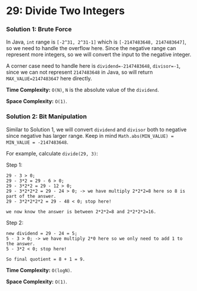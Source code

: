 # 29: Divide Two Integers

### Solution 1: Brute Force
In Java, `int` range is `[-2^31, 2^31-1]` which is `[-2147483648, 2147483647]`, so we need to handle the overflow here. Since the negative range can represent more integers, so we will convert the input to the negative integer.

A corner case need to handle here is `dividend=-2147483648`, `divisor=-1`, since we can not represent `2147483648` in Java, so will return `MAX_VALUE=2147483647` here directly.

**Time Complexity:** `O(N)`, `N` is the absolute value of the `dividend`.

**Space Complexity:** `O(1)`.

### Solution 2: Bit Manipulation
Similar to Solution 1, we will convert `dividend` and `divisor` both to negative since negative has larger range. Keep in mind `Math.abs(MIN_VALUE) = MIN_VALUE = -2147483648`.

For example, calculate `divide(29, 3)`:

Step 1:
```
29 - 3 > 0;
29 - 3*2 = 29 - 6 > 0;
29 - 3*2*2 = 29 - 12 > 0;
29 - 3*2*2*2 = 29 - 24 > 0; -> we have multiply 2*2*2=8 here so 8 is part of the answer.
29 - 3*2*2*2*2 = 29 - 48 < 0; stop here!

we now know the answer is between 2*2*2=8 and 2*2*2*2=16.
```

Step 2:
```
new dividend = 29 - 24 = 5;
5 - 3 > 0; -> we have multiply 2*0 here so we only need to add 1 to the answer.
5 - 3*2 < 0; stop here!

So final quotient = 8 + 1 = 9.
```

**Time Complexity:** `O(logN)`.

**Space Complexity:** `O(1)`.

